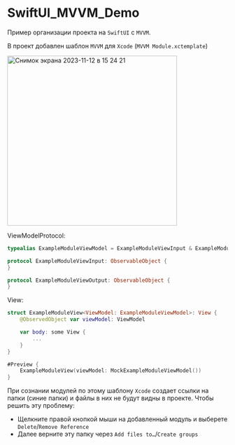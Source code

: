 # SwiftUI_MVVM_Demo

Пример организации проекта на `SwiftUI` с `MVVM`. 

В проект добавлен шаблон `MVVM` для `Xcode` (`MVVM Module.xctemplate`)

<img width="388" alt="Снимок экрана 2023-11-12 в 15 24 21" src="https://github.com/MikheevaValentina/SwiftUI_MVVM_Demo/assets/150585346/5c7a36c2-f741-429f-b0c0-269c8f903603">

ViewModelProtocol:
```swift
typealias ExampleModuleViewModel = ExampleModuleViewInput & ExampleModuleViewOutput

protocol ExampleModuleViewInput: ObservableObject {
}

protocol ExampleModuleViewOutput: ObservableObject {
}
```

View:
```swift
struct ExampleModuleView<ViewModel: ExampleModuleViewModel>: View {
    @ObservedObject var viewModel: ViewModel

    var body: some View {
        ...
    }
}

#Preview {
    ExampleModuleView(viewModel: MockExampleModuleViewModel())
}
```

При сознании модулей по этому шаблону `Xcode` создает ссылки на папки (синие папки) и файлы в них не будут видны в проекте.
Чтобы решить эту проблему:
* Щелкните правой кнопкой мыши на добавленный модуль и выберете `Delete`/`Remove Reference`
* Далее верните эту папку через `Add files to…`/`Create groups`

